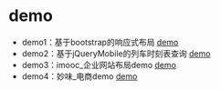 # demo
* demo1：基于bootstrap的响应式布局 [demo]()
* demo2：基于jQueryMobile的列车时刻表查询 [demo]()
* demo3：imooc_企业网站布局demo [demo]()
* demo4：妙味_电商demo [demo]()
